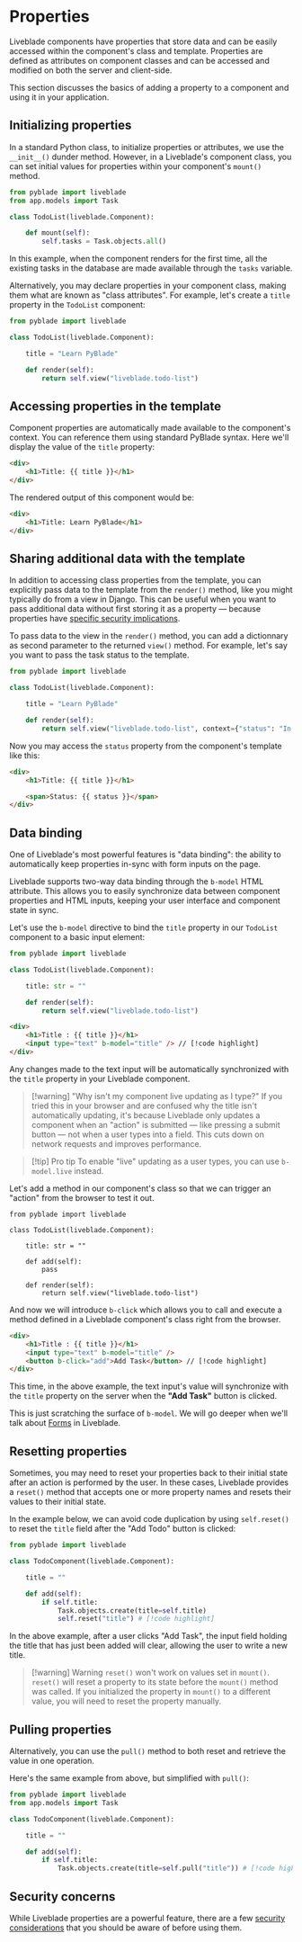 <!-- # Magic properties Cfr Magic actions in Actions -->

# Properties

Liveblade components have properties that store data and can be easily accessed within the component's class and template. Properties are defined as attributes on component classes and can be accessed and modified on both the server and client-side. 

This section discusses the basics of adding a property to a component and using it in your application.

## Initializing properties

In a standard Python class, to initialize properties or attributes, we use the `__init__()` dunder method. However, in a Liveblade's component class, you can set initial values for properties within your component's `mount()` method.

```python
from pyblade import liveblade
from app.models import Task

class TodoList(liveblade.Component):

    def mount(self):
        self.tasks = Task.objects.all()
```

In this example, when the component renders for the first time, all the existing tasks in the database are made available through the `tasks` variable.


Alternatively, you may declare properties in your component class, making them what are known as "class attributes". For example, let's create a `title` property in the `TodoList` component:

```python
from pyblade import liveblade

class TodoList(liveblade.Component):

    title = "Learn PyBlade"

    def render(self):
        return self.view("liveblade.todo-list")
```

## Accessing properties in the template

Component properties are automatically made available to the component's context. You can reference them using standard PyBlade syntax. Here we'll display the value of the `title` property:

```html
<div>
    <h1>Title: {{ title }}</h1>
</div>
```

The rendered output of this component would be:

```html
<div>
    <h1>Title: Learn PyBlade</h1>
</div>
```

## Sharing additional data with the template

In addition to accessing class properties from the template, you can explicitly pass data to the template from the `render()` method, like you might typically do from a view in Django. This can be useful when you want to pass additional data without first storing it as a property — because properties have [specific security implications](#).

To pass data to the view in the `render()` method, you can add a dictionnary as second parameter to the returned `view()` method. For example, let's say you want to pass the task status to the template.

```python
from pyblade import liveblade

class TodoList(liveblade.Component):

    title = "Learn PyBlade"

    def render(self):
        return self.view("liveblade.todo-list", context={"status": "In progress"}) # [!code highlight]

```


Now you may access the `status` property from the component's template like this:

```html
<div>
    <h1>Title: {{ title }}</h1>

    <span>Status: {{ status }}</span>
</div>
```


## Data binding

One of Liveblade's most powerful features is "data binding": the ability to automatically keep properties in-sync with form inputs on the page.

Liveblade supports two-way data binding through the `b-model` HTML attribute. This allows you to easily synchronize data between component properties and HTML inputs, keeping your user interface and component state in sync.

Let's use the `b-model` directive to bind the `title` property in our `TodoList` component to a basic input element:

```python
from pyblade import liveblade

class TodoList(liveblade.Component):

    title: str = ""

    def render(self):
        return self.view("liveblade.todo-list")
```

```html
<div>
    <h1>Title : {{ title }}</h1>
    <input type="text" b-model="title" /> // [!code highlight] 
</div>
```

Any changes made to the text input will be automatically synchronized with the `title` property in your Liveblade component.

> [!warning] "Why isn't my component live updating as I type?"
> If you tried this in your browser and are confused why the title isn't automatically updating, it's because Liveblade only updates a component when an "action" is submitted — like pressing a submit button — not when a user types into a field. This cuts down on network requests and improves performance.

>[!tip] Pro tip
>To enable "live" updating as a user types, you can use `b-model.live` instead.

Let's add a method in our component's class so that we can trigger an "action" from the browser to test it out. 

```python{7-8}
from pyblade import liveblade

class TodoList(liveblade.Component):

    title: str = ""

    def add(self):
        pass

    def render(self):
        return self.view("liveblade.todo-list")
```

And now we will introduce `b-click` which allows you to call and execute a method defined in a Liveblade component's class right from the browser.

```html
<div>
    <h1>Title : {{ title }}</h1>
    <input type="text" b-model="title" /> 
    <button b-click="add">Add Task</button> // [!code highlight] 
</div>
```

This time, in the above example, the text input's value will synchronize with the `title` property on the server when the **"Add Task"** button is clicked.


This is just scratching the surface of `b-model`. We will go deeper when we'll talk about [Forms](liveblade/forms) in Liveblade.


## Resetting properties

Sometimes, you may need to reset your properties back to their initial state after an action is performed by the user. In these cases, Liveblade provides a `reset()` method that accepts one or more property names and resets their values to their initial state.

In the example below, we can avoid code duplication by using `self.reset()` to reset the `title` field after the "Add Todo" button is clicked:

```python
from pyblade import liveblade

class TodoComponent(liveblade.Component):

    title = ""

    def add(self):
        if self.title:
            Task.objects.create(title=self.title)
            self.reset("title") # [!code highlight]
```

In the above example, after a user clicks "Add Task", the input field holding the title that has just been added will clear, allowing the user to write a new title.

> [!warning] Warning
> `reset()` won't work on values set in `mount()`.
> `reset()` will reset a property to its state before the `mount()` method was called. If you initialized the property in `mount()` to a different value, you will need to reset the property manually.

## Pulling properties

Alternatively, you can use the `pull()` method to both reset and retrieve the value in one operation.

Here's the same example from above, but simplified with `pull()`:

```python
from pyblade import liveblade
from app.models import Task

class TodoComponent(liveblade.Component):

    title = ""

    def add(self):
        if self.title:
            Task.objects.create(title=self.pull("title")) # [!code highlight]
```

## Security concerns

While Liveblade properties are a powerful feature, there are a few [security considerations](#) that you should be aware of before using them.

<!-- 
While Liveblade properties are a powerful feature, there are a few security considerations that you should be aware of before using them.

In short, always treat public properties as user input — as if they were request input from a traditional endpoint. In light of this, it's essential to validate and authorize properties before persisting them to a database — just like you would do when working with request input in a controller.

### Don't trust property values

To demonstrate how neglecting to authorize and validate properties can introduce security holes in your application, the following `UpdatePost` component is vulnerable to attack:

```python
from pyblade import liveblade
from app.models import Post

class UpdatePost(liveblade.Component)
   
    def mount(self, post: Post):
        self.id = post.id
        self.title = post.title
        self.content = post.content
      
    def update(self):        
        post = Post.objects.get(self.id)
        post.update(title=self.title, content=self.content)

    def render(self):
        return self.view('liveblade.update-post')
```

```html
<form b-submit="update">
    <input type="text" b-model="title">
    <input type="text" b-model="content">

    <button type="submit">Update</button>
</form>
```

At first glance, this component may look completely fine. But, let's walk through how an attacker could use the component to do unauthorized things in your application.

Because we are storing the `id` of the post as a public property on the component, it can be manipulated on the client just the same as the `title` and `content` properties.

It doesn't matter that we didn't write an input with `b-model="id"`. A malicious user can easily change the template to the following using their browser DevTools:

```html
<form b-submit="update">
    <input type="text" b-model="id"> // [!code highlight] 
    <input type="text" b-model="title">
    <input type="text" b-model="content">

    <button type="submit">Update</button>
</form>
```

Now the malicious user can update the `id` input to the ID of a different post model. When the form is submitted and `update()` is called, `Post.objects.get()` will return and update a post the user is not the owner of.

To prevent this kind of attack, we can use one or both of the following strategies:

* Authorize the input
* Lock the property from updates

#### Authorizing the input

Because `id` can be manipulated client-side with something like `b-model`, just like in a controller, we can use [Django's authorization](#) to make sure the current user can update the post:

```python
def update(self):
    self.authorize('update', post) # [!code highlight]
    post.update(...)
```

If a malicious user mutates the `id` property, the added authorization will catch it and throw an error.

#### Locking the property

Liveblade also allows you to "lock" properties in order to prevent properties from being modified on the client-side. You can "lock" a property from client-side manipulation using the `@locked` decorator:

```python
# Snipets example of locking properties
```

Now, if a user tries to modify `id` on the front end, an error will be thrown.

By using `@locked`, you can assume this property has not been manipulated anywhere outside your component's class.

For more information on locking properties, [consult the Locked properties documentation](#).

### Properties expose system information to the browser
-->
